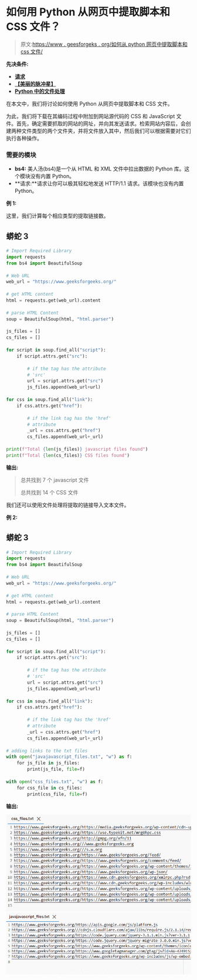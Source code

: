 # 如何用 Python 从网页中提取脚本和 CSS 文件？

> 原文:[https://www . geesforgeks . org/如何从 python 网页中提取脚本和 css 文件/](https://www.geeksforgeeks.org/how-to-extract-script-and-css-files-from-web-pages-in-python/)

**先决条件:**

*   [**请求**](https://www.geeksforgeeks.org/python-requests-tutorial/)
*   [**【美丽的脉冲星】**](https://www.geeksforgeeks.org/implementing-web-scraping-python-beautiful-soup/)
*   [**Python 中的文件处理**](https://www.geeksforgeeks.org/file-handling-python/)

在本文中，我们将讨论如何使用 Python 从网页中提取脚本和 CSS 文件。

为此，我们将下载在其编码过程中附加到网站源代码的 CSS 和 JavaScript 文件。首先，确定需要抓取的网站的网址，并向其发送请求。检索网站内容后，会创建两种文件类型的两个文件夹，并将文件放入其中，然后我们可以根据需要对它们执行各种操作。

### **需要的模块**

*   **bs4:** 美人汤(bs4)是一个从 HTML 和 XML 文件中拉出数据的 Python 库。这个模块没有内置 Python。
*   **请求:**请求让你可以极其轻松地发送 HTTP/1.1 请求。该模块也没有内置 Python。

**例 1:**

这里，我们计算每个相应类型的提取链接数。

## 蟒蛇 3

```py
# Import Required Library
import requests
from bs4 import BeautifulSoup

# Web URL
web_url = "https://www.geeksforgeeks.org/"

# get HTML content
html = requests.get(web_url).content

# parse HTML Content
soup = BeautifulSoup(html, "html.parser")

js_files = []
cs_files = []

for script in soup.find_all("script"):
    if script.attrs.get("src"):

        # if the tag has the attribute 
        # 'src'
        url = script.attrs.get("src")
        js_files.append(web_url+url)

for css in soup.find_all("link"):
    if css.attrs.get("href"):

        # if the link tag has the 'href' 
        # attribute
        _url = css.attrs.get("href")
        cs_files.append(web_url+_url)

print(f"Total {len(js_files)} javascript files found")
print(f"Total {len(cs_files)} CSS files found")
```

**输出:**

> 总共找到 7 个 javascript 文件
> 
> 总共找到 14 个 CSS 文件

我们还可以使用文件处理将提取的链接导入文本文件。

**例 2:**

## 蟒蛇 3

```py
# Import Required Library
import requests
from bs4 import BeautifulSoup

# Web URL
web_url = "https://www.geeksforgeeks.org/"

# get HTML content
html = requests.get(web_url).content

# parse HTML Content
soup = BeautifulSoup(html, "html.parser")

js_files = []
cs_files = []

for script in soup.find_all("script"):
    if script.attrs.get("src"):

        # if the tag has the attribute 
        # 'src'
        url = script.attrs.get("src")
        js_files.append(web_url+url)

for css in soup.find_all("link"):
    if css.attrs.get("href"):

        # if the link tag has the 'href'
        # attribute
        _url = css.attrs.get("href")
        cs_files.append(web_url+_url)

# adding links to the txt files
with open("javajavascript_files.txt", "w") as f:
    for js_file in js_files:
        print(js_file, file=f)

with open("css_files.txt", "w") as f:
    for css_file in cs_files:
        print(css_file, file=f)
```

**输出:**

![](img/a5f41530c217c062048bdd9b9369fea8.png) ![](img/5cae1f7e58f170e3ddbd14e07d60ada3.png)